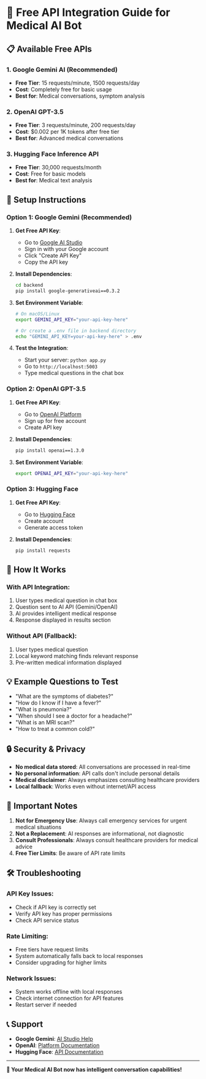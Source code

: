 # 🚀 Free API Integration Guide for Medical AI Bot

## 📋 **Available Free APIs**

### **1. Google Gemini AI (Recommended)**
- **Free Tier**: 15 requests/minute, 1500 requests/day
- **Cost**: Completely free for basic usage
- **Best for**: Medical conversations, symptom analysis

### **2. OpenAI GPT-3.5**
- **Free Tier**: 3 requests/minute, 200 requests/day
- **Cost**: $0.002 per 1K tokens after free tier
- **Best for**: Advanced medical conversations

### **3. Hugging Face Inference API**
- **Free Tier**: 30,000 requests/month
- **Cost**: Free for basic models
- **Best for**: Medical text analysis

## 🔧 **Setup Instructions**

### **Option 1: Google Gemini (Recommended)**

1. **Get Free API Key**:
   - Go to [Google AI Studio](https://makersuite.google.com/app/apikey)
   - Sign in with your Google account
   - Click "Create API Key"
   - Copy the API key

2. **Install Dependencies**:
   ```bash
   cd backend
   pip install google-generativeai==0.3.2
   ```

3. **Set Environment Variable**:
   ```bash
   # On macOS/Linux
   export GEMINI_API_KEY="your-api-key-here"
   
   # Or create a .env file in backend directory
   echo "GEMINI_API_KEY=your-api-key-here" > .env
   ```

4. **Test the Integration**:
   - Start your server: `python app.py`
   - Go to `http://localhost:5003`
   - Type medical questions in the chat box

### **Option 2: OpenAI GPT-3.5**

1. **Get Free API Key**:
   - Go to [OpenAI Platform](https://platform.openai.com/api-keys)
   - Sign up for free account
   - Create API key

2. **Install Dependencies**:
   ```bash
   pip install openai==1.3.0
   ```

3. **Set Environment Variable**:
   ```bash
   export OPENAI_API_KEY="your-api-key-here"
   ```

### **Option 3: Hugging Face**

1. **Get Free API Key**:
   - Go to [Hugging Face](https://huggingface.co/settings/tokens)
   - Create account
   - Generate access token

2. **Install Dependencies**:
   ```bash
   pip install requests
   ```

## 🎯 **How It Works**

### **With API Integration**:
1. User types medical question in chat box
2. Question sent to AI API (Gemini/OpenAI)
3. AI provides intelligent medical response
4. Response displayed in results section

### **Without API (Fallback)**:
1. User types medical question
2. Local keyword matching finds relevant response
3. Pre-written medical information displayed

## 💡 **Example Questions to Test**

- "What are the symptoms of diabetes?"
- "How do I know if I have a fever?"
- "What is pneumonia?"
- "When should I see a doctor for a headache?"
- "What is an MRI scan?"
- "How to treat a common cold?"

## 🔒 **Security & Privacy**

- **No medical data stored**: All conversations are processed in real-time
- **No personal information**: API calls don't include personal details
- **Medical disclaimer**: Always emphasizes consulting healthcare providers
- **Local fallback**: Works even without internet/API access

## 🚨 **Important Notes**

1. **Not for Emergency Use**: Always call emergency services for urgent medical situations
2. **Not a Replacement**: AI responses are informational, not diagnostic
3. **Consult Professionals**: Always consult healthcare providers for medical advice
4. **Free Tier Limits**: Be aware of API rate limits

## 🛠️ **Troubleshooting**

### **API Key Issues**:
- Check if API key is correctly set
- Verify API key has proper permissions
- Check API service status

### **Rate Limiting**:
- Free tiers have request limits
- System automatically falls back to local responses
- Consider upgrading for higher limits

### **Network Issues**:
- System works offline with local responses
- Check internet connection for API features
- Restart server if needed

## 📞 **Support**

- **Google Gemini**: [AI Studio Help](https://ai.google.dev/docs)
- **OpenAI**: [Platform Documentation](https://platform.openai.com/docs)
- **Hugging Face**: [API Documentation](https://huggingface.co/docs/api-inference)

---

**🎉 Your Medical AI Bot now has intelligent conversation capabilities!** 